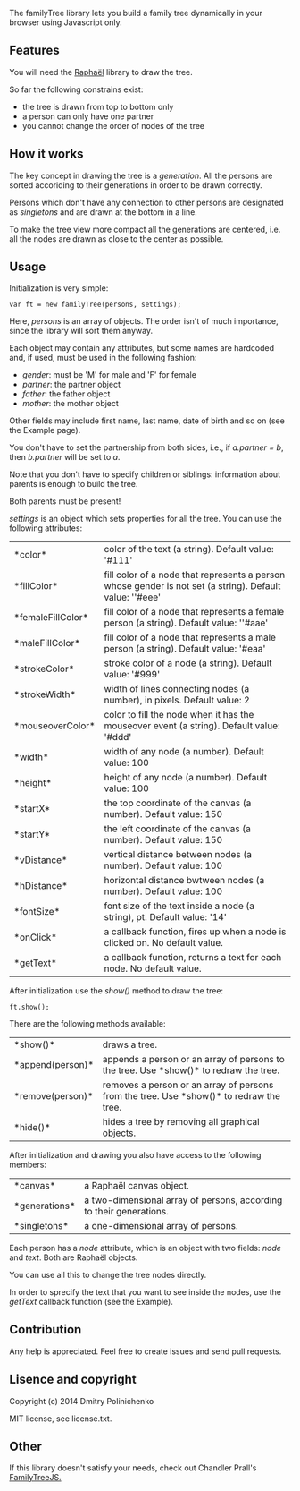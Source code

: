 The familyTree library lets you build a family tree dynamically in your browser using Javascript only.

<h2>Features</h2>

You will need the <a href="http://raphaeljs.com/">Raphaёl</a> library to draw the tree.

So far the following constrains exist:
    
* the tree is drawn from top to bottom only
* a person can only have one partner
* you cannot change the order of nodes of the tree

<h2>How it works</h2>

The key concept in drawing the tree is a *generation*. All the persons are sorted accoriding to their generations in order to be drawn correctly.

Persons which don't have any connection to other persons are designated as *singletons* and are drawn at the bottom in a line.

To make the tree view more compact all the generations are centered, i.e. all the nodes are drawn as close to the center as possible.

<h2>Usage</h2>

Initialization is very simple:

    var ft = new familyTree(persons, settings);

Here, *persons* is an array of objects. The order isn't of much importance, since the library will sort them anyway.

Each object may contain any attributes, but some names are hardcoded and, if used, must be used in the following fashion:

* *gender*: must be 'M' for male and 'F' for female
* *partner*: the partner object
* *father*: the father object
* *mother*: the mother object

Other fields may include first name, last name, date of birth and so on (see the Example page).

You don't have to set the partnership from both sides, i.e., if *a.partner = b*, then *b.partner* will be set to *a*.

Note that you don't have to specify children or siblings: information about parents is enough to build the tree.

Both parents must be present!

*settings* is an object which sets properties for all the tree. You can use the following attributes:


<table>
    <tr>
        <td>*color*</td><td>color of the text (a string). Default value: '#111'</td>
    </tr>
    <tr>
        <td>*fillColor*</td><td>fill color of a node that represents a person whose gender is not set (a string). Default value: ''#eee'</td>
    </tr>
    <tr>
        <td>*femaleFillColor*</td><td>fill color of a node that represents a female person (a string). Default value: ''#aae'</td>
    </tr>
    <tr>        
        <td>*maleFillColor*</td><td>fill color of a node that represents a male person (a string). Default value: '#eaa'</td>
    </tr>
    <tr>        
        <td>*strokeColor*</td><td>stroke color of a node (a string). Default value: '#999' </td>
    </tr>
    <tr>        
        <td>*strokeWidth*</td><td>width of lines connecting nodes (a number), in pixels. Default value: 2 </td>
    </tr>
    <tr>        
        <td>*mouseoverColor*</td><td>color to fill the node when it has the mouseover event (a string). Default value: '#ddd'</td>
    </tr>
    <tr>        
        <td>*width*</td><td>width of any node (a number). Default value: 100</td>
    </tr>
    <tr>        
        <td>*height*</td><td>height of any node (a number). Default value: 100</td>
    </tr>
    <tr>        
        <td>*startX*</td><td>the top coordinate of the canvas (a number). Default value: 150</td>
    </tr>
    <tr>        
        <td>*startY*</td><td>the left coordinate of the canvas (a number). Default value: 150</td>
    </tr>
    <tr>        
        <td>*vDistance*</td><td>vertical distance between nodes (a number). Default value: 100</td>
    </tr>
    <tr>
        <td>*hDistance*</td><td>horizontal distance bwtween nodes (a number). Default value: 100</td>
    </tr>
    <tr>
    <tr>        
        <td>*fontSize*</td><td>font size of the text inside a node (a string), pt. Default value: '14'</td>
    </tr>
        <td>*onClick*</td><td>a callback function, fires up when a node is clicked on. No default value.</td>
    </tr>
    <tr>
        <td>*getText*</td><td>a callback function, returns a text for each node. No default value.</td>
    </tr>
    <tr>
</table>

After initialization use the *show()* method to draw the tree:
    
    ft.show();

There are the following methods available:

<table>
    <tr>
        <td>*show()*</td><td>draws a tree.</td>
    </tr>
    <tr>
        <td>*append(person)*</td><td>appends a person or an array of persons to the tree. Use *show()* to redraw the tree.</td>
    </tr>    
    <tr>
        <td>*remove(person)*</td><td>removes a person or an array of persons from the tree. Use *show()* to redraw the tree.</td>
    </tr>
    <tr>
        <td>*hide()*</td><td>hides a tree by removing all graphical objects.</td>
    </tr>
</table>

After initialization and drawing you also have access to the following members: 

<table>
    <tr>
        <td>*canvas*</td><td>a Raphaёl canvas object.</td>
    </tr>
    <tr>    
        <td>*generations*</td><td>a two-dimensional array of persons, according to their generations.
    </tr>
    <tr>
        <td>*singletons*</td><td>a one-dimensional array of persons.
    </tr>
</table>

Each person has a *node* attribute, which is an object with two fields: *node* and *text*. Both are Raphaёl objects.

You can use all this to change the tree nodes directly.

In order to sprecify the text that you want to see inside the nodes, use the *getText* callback function (see the Example).

<h2>Contribution</h2>

Any help is appreciated. Feel free to create issues and send pull requests.

<h2>Lisence and copyright</h2>

Copyright (c) 2014 Dmitry Polinichenko

MIT license, see license.txt.

<h2>Other</h2>

If this library doesn't satisfy your needs, check out Chandler Prall's <a href="http://www.chandlerprall.com/2011/05/my-family-tree/">FamilyTreeJS.</a>